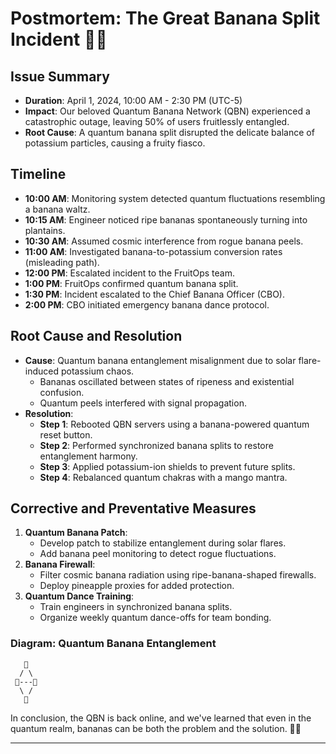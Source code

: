 # Postmortem: The Great Banana Split Incident 🍌🔥

## Issue Summary
- **Duration**: April 1, 2024, 10:00 AM - 2:30 PM (UTC-5)
- **Impact**: Our beloved Quantum Banana Network (QBN) experienced a catastrophic outage, leaving 50% of users fruitlessly entangled.
- **Root Cause**: A quantum banana split disrupted the delicate balance of potassium particles, causing a fruity fiasco.

## Timeline
- **10:00 AM**: Monitoring system detected quantum fluctuations resembling a banana waltz.
- **10:15 AM**: Engineer noticed ripe bananas spontaneously turning into plantains.
- **10:30 AM**: Assumed cosmic interference from rogue banana peels.
- **11:00 AM**: Investigated banana-to-potassium conversion rates (misleading path).
- **12:00 PM**: Escalated incident to the FruitOps team.
- **1:00 PM**: FruitOps confirmed quantum banana split.
- **1:30 PM**: Incident escalated to the Chief Banana Officer (CBO).
- **2:00 PM**: CBO initiated emergency banana dance protocol.

## Root Cause and Resolution
- **Cause**: Quantum banana entanglement misalignment due to solar flare-induced potassium chaos.
    - Bananas oscillated between states of ripeness and existential confusion.
    - Quantum peels interfered with signal propagation.
- **Resolution**:
    - **Step 1**: Rebooted QBN servers using a banana-powered quantum reset button.
    - **Step 2**: Performed synchronized banana splits to restore entanglement harmony.
    - **Step 3**: Applied potassium-ion shields to prevent future splits.
    - **Step 4**: Rebalanced quantum chakras with a mango mantra.

## Corrective and Preventative Measures
1. **Quantum Banana Patch**:
    - Develop patch to stabilize entanglement during solar flares.
    - Add banana peel monitoring to detect rogue fluctuations.
2. **Banana Firewall**:
    - Filter cosmic banana radiation using ripe-banana-shaped firewalls.
    - Deploy pineapple proxies for added protection.
3. **Quantum Dance Training**:
    - Train engineers in synchronized banana splits.
    - Organize weekly quantum dance-offs for team bonding.

### Diagram: Quantum Banana Entanglement
```
   🍌
  / \
 🍌---🍌
  \ /
   🍌
```

In conclusion, the QBN is back online, and we've learned that even in the quantum realm, bananas can be both the problem and the solution. 🍌🔬

---
